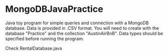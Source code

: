 # MongoDBJavaPractice
Java toy program for simple queries and connection with a MongoDB database. Data is provided in .CSV format. You will need to create with the database "Practice" and the collection "AustinAirBnB". Data types should be specified before running the program.

Check RentalDatabase.java
